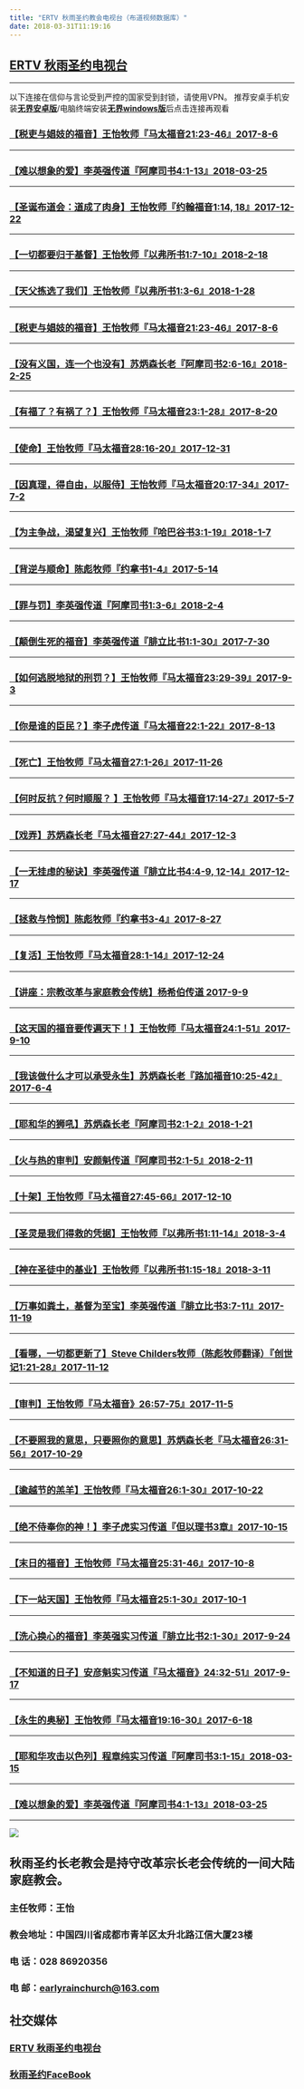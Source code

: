 ```yaml
---
title: "ERTV 秋雨圣约教会电视台（布道视频数据库）"
date: 2018-03-31T11:19:16
---
```


##  [ERTV 秋雨圣约电视台](https://www.youtube.com/channel/UCn7IF7YEKrgKi0LaCsX8YCg)
------------------------------------------------------------------------------------------------------------
以下连接在信仰与言论受到严控的国家受到封锁，请使用VPN。
推荐安桌手机安装[**无界安卓版**](https://github.com/osurf/osurf/raw/master/um.apk)/电脑终端安装[**无界windows版**](https://raw.githubusercontent.com/osurf/osurf/master/u.rar)后点击连接再观看


### [【税吏与娼妓的福音】王怡牧师『马太福音21:23-46』2017-8-6](https://www.youtube.com/watch?v=Ul6oBNrSYZ0)
------------------------------------------------------------------------------------------------------------
### [【难以想象的爱】李英强传道『阿摩司书4:1-13』2018-03-25](https://www.youtube.com/watch?v=OAmcerbXWyY&t=13s)
------------------------------------------------------------------------------------------------------------
### [【圣诞布道会：道成了肉身】王怡牧师『约翰福音1:14, 18』2017-12-22](https://www.youtube.com/watch?v=AuoF3UZ7M7s)
------------------------------------------------------------------------------------------------------------
### [【一切都要归于基督】王怡牧师『以弗所书1:7-10』2018-2-18](https://www.youtube.com/watch?v=ClDjmZEWO3I)
------------------------------------------------------------------------------------------------------------
### [【天父拣选了我们】王怡牧师『以弗所书1:3-6』2018-1-28](https://www.youtube.com/watch?v=RvoWtZK874U)
------------------------------------------------------------------------------------------------------------
### [【税吏与娼妓的福音】王怡牧师『马太福音21:23-46』2017-8-6](https://www.youtube.com/watch?v=Ul6oBNrSYZ0&t=1094s)
------------------------------------------------------------------------------------------------------------
### [【没有义国，连一个也没有】苏炳森长老『阿摩司书2:6-16』2018-2-25](https://www.youtube.com/watch?v=PIZwS5UDR-Y)
------------------------------------------------------------------------------------------------------------
### [【有福了？有祸了？】王怡牧师『马太福音23:1-28』2017-8-20](https://www.youtube.com/watch?v=-kgNHqD-rkc)
------------------------------------------------------------------------------------------------------------
### [【使命】王怡牧师『马太福音28:16-20』2017-12-31](https://www.youtube.com/watch?v=u4eQhT0MLe8)
------------------------------------------------------------------------------------------------------------
### [【因真理，得自由，以服侍】王怡牧师『马太福音20:17-34』2017-7-2](https://www.youtube.com/watch?v=lxQ0errdwfQ)
------------------------------------------------------------------------------------------------------------
### [【为主争战，渴望复兴】王怡牧师『哈巴谷书3:1-19』2018-1-7](https://www.youtube.com/watch?v=CUynzX65Tqk)
------------------------------------------------------------------------------------------------------------
### [【背逆与顺命】陈彪牧师『约拿书1-4』2017-5-14](https://www.youtube.com/watch?v=LzphNm6f-AU)
------------------------------------------------------------------------------------------------------------
### [【罪与罚】李英强传道『阿摩司书1:3-6』2018-2-4](https://www.youtube.com/watch?v=0VDcEMDLU3c)
------------------------------------------------------------------------------------------------------------
### [【颠倒生死的福音】李英强传道『腓立比书1:1-30』2017-7-30](https://www.youtube.com/watch?v=PTJ0T2Afhkg)
------------------------------------------------------------------------------------------------------------
### [【如何逃脱地狱的刑罚？】王怡牧师『马太福音23:29-39』2017-9-3](https://www.youtube.com/watch?v=qnJj-FeQCkI)
------------------------------------------------------------------------------------------------------------
### [【你是谁的臣民？】李子虎传道『马太福音22:1-22』2017-8-13](https://www.youtube.com/watch?v=jPolg2_RAvA)
------------------------------------------------------------------------------------------------------------
### [【死亡】王怡牧师『马太福音27:1-26』2017-11-26](https://www.youtube.com/watch?v=DrCXKzbtgE8)
------------------------------------------------------------------------------------------------------------
### [【何时反抗？何时顺服？ 】王怡牧师『马太福音17:14-27』2017-5-7](https://www.youtube.com/watch?v=gyx7CCIpfrQ)
------------------------------------------------------------------------------------------------------------
### [【戏弄】苏炳森长老『马太福音27:27-44』2017-12-3](https://www.youtube.com/watch?v=dI1ii8glJos)
------------------------------------------------------------------------------------------------------------
### [【一无挂虑的秘诀】李英强传道『腓立比书4:4-9, 12-14』2017-12-17](https://www.youtube.com/watch?v=tf4T7Jg8fxc)
------------------------------------------------------------------------------------------------------------
### [【拯救与怜悯】陈彪牧师『约拿书3-4』2017-8-27](https://www.youtube.com/watch?v=cBLsHV-IpdQ)
------------------------------------------------------------------------------------------------------------
### [【复活】王怡牧师『马太福音28:1-14』2017-12-24](https://www.youtube.com/watch?v=0ypfqauoISE&t=1027s)
------------------------------------------------------------------------------------------------------------
### [【讲座：宗教改革与家庭教会传统】杨希伯传道 2017-9-9](https://www.youtube.com/watch?v=6tavN92lsVA)
------------------------------------------------------------------------------------------------------------
### [【这天国的福音要传遍天下！】王怡牧师『马太福音24:1-51』2017-9-10](https://www.youtube.com/watch?v=kiysQt6CrI4)
------------------------------------------------------------------------------------------------------------
### [【我该做什么才可以承受永生】苏炳森长老『路加福音10:25-42』2017-6-4](https://www.youtube.com/watch?v=1GT9GoyKGBo)
------------------------------------------------------------------------------------------------------------
### [【耶和华的狮吼】苏炳森长老『阿摩司书2:1-2』2018-1-21](https://www.youtube.com/watch?v=QaYC9j8Bdz0)
------------------------------------------------------------------------------------------------------------
### [【火与热的审判】安颜魁传道『阿摩司书2:1-5』2018-2-11](https://www.youtube.com/watch?v=HYfAFsCxORc)
------------------------------------------------------------------------------------------------------------
### [【十架】王怡牧师『马太福音27:45-66』2017-12-10](https://www.youtube.com/watch?v=JdRTjf8JrLE)
------------------------------------------------------------------------------------------------------------
### [【圣灵是我们得救的凭据】王怡牧师『以弗所书1:11-14』2018-3-4](https://www.youtube.com/watch?v=OB7MIEpBG9c)
------------------------------------------------------------------------------------------------------------
### [【神在圣徒中的基业】王怡牧师『以弗所书1:15-18』2018-3-11](https://www.youtube.com/watch?v=IUR1CCJvS2I)
------------------------------------------------------------------------------------------------------------
### [【万事如粪土，基督为至宝】李英强传道『腓立比书3:7-11』2017-11-19](https://www.youtube.com/watch?v=Ie6m9t0DLeg)
------------------------------------------------------------------------------------------------------------
### [【看哪，一切都更新了】Steve Childers牧师（陈彪牧师翻译）『创世记1:21-28』2017-11-12](https://www.youtube.com/watch?v=yHtU3nqXBPc)
------------------------------------------------------------------------------------------------------------
### [【审判】王怡牧师『马太福音》26:57-75』2017-11-5](https://www.youtube.com/watch?v=9MXyJ40N204)
------------------------------------------------------------------------------------------------------------
### [【不要照我的意思，只要照你的意思】苏炳森长老『马太福音26:31-56』2017-10-29](https://www.youtube.com/watch?v=D304crOsz-E)
------------------------------------------------------------------------------------------------------------
### [【逾越节的羔羊】王怡牧师『马太福音26:1-30』2017-10-22](https://www.youtube.com/watch?v=bfxH8j95bvg)
------------------------------------------------------------------------------------------------------------
### [【绝不侍奉你的神！】李子虎实习传道『但以理书3章』2017-10-15](https://www.youtube.com/watch?v=2ei1Zj_G-dE)
------------------------------------------------------------------------------------------------------------
### [【末日的福音】王怡牧师『马太福音25:31-46』2017-10-8](https://www.youtube.com/watch?v=20bnR42-mk4)
------------------------------------------------------------------------------------------------------------
### [【下一站天国】王怡牧师『马太福音25:1-30』2017-10-1](https://www.youtube.com/watch?v=cdugk99EDuE)
------------------------------------------------------------------------------------------------------------
### [【洗心换心的福音】李英强实习传道『腓立比书2:1-30』2017-9-24](https://www.youtube.com/watch?v=FI0PKoN9RlI)
------------------------------------------------------------------------------------------------------------
### [【不知道的日子】安彦魁实习传道『马太福音》24:32-51』2017-9-17](https://www.youtube.com/watch?v=wGz4PGOYfdM)
------------------------------------------------------------------------------------------------------------
### [【永生的奥秘】王怡牧师『马太福音19:16-30』2017-6-18](https://www.youtube.com/watch?v=0KS6ZIh7H9I)
------------------------------------------------------------------------------------------------------------
### [【耶和华攻击以色列】程章纯实习传道『阿摩司书3:1-15』2018-03-15](https://www.youtube.com/watch?v=lPjtDNMd5CQ&t=510s)
------------------------------------------------------------------------------------------------------------
### [【难以想象的爱】李英强传道『阿摩司书4:1-13』2018-03-25](https://www.youtube.com/watch?v=OAmcerbXWyY&t=17s)
------------------------------------------------------------------------------------------------------------

<img src="http://ww1.sinaimg.cn/large/00763B6bgy1fpvojilplcj308008074j.jpg"/>


## 秋雨圣约长老教会是持守改革宗长老会传统的一间大陆家庭教会。 

###  主任牧师：王怡 
### 教会地址：中国四川省成都市青羊区太升北路江信大厦23楼
###  电        话：028 86920356
### 电        邮：earlyrainchurch@163.com

## **社交媒体**
###  [ERTV 秋雨圣约电视台](https://www.youtube.com/channel/UCn7IF7YEKrgKi0LaCsX8YCg/about)
### [秋雨圣约FaceBook](https://www.facebook.com/church.earlyraincovenant)


